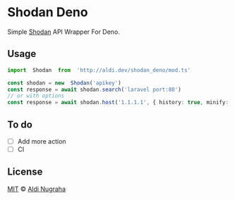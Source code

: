 # Shodan Deno
Simple [Shodan](https://developer.shodan.io/api) API Wrapper For Deno.
## Usage
```typescript
import  Shodan  from  'http://aldi.dev/shodan_deno/mod.ts'

const shodan = new  Shodan('apikey')
const response = await shodan.search('laravel port:80')
// or with options
const response = await shodan.host('1.1.1.1', { history: true, minify: true })
```
## To do
* [ ] Add more action
* [ ] CI
## License
[MIT](https://git.io/JfRST) © [Aldi Nugraha](https://github.com/KSXGitHub)
